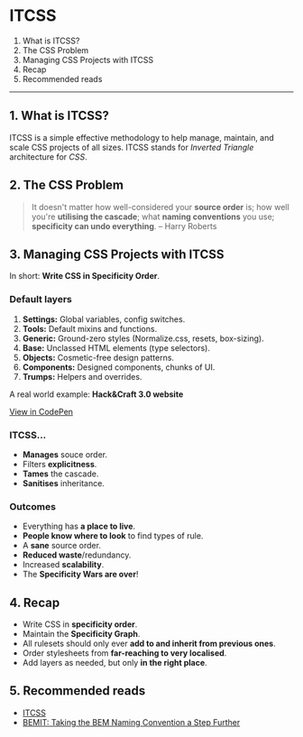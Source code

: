 # ITCSS

1. What is ITCSS?
2. The CSS Problem
3. Managing CSS Projects with ITCSS
4. Recap
5. Recommended reads

---

## 1. What is ITCSS?

ITCSS is a simple effective methodology to help manage, maintain, and scale CSS projects of all sizes. ITCSS stands for _Inverted Triangle_ architecture for _CSS_.

## 2. The CSS Problem

> It doesn't matter how well-considered your **source order** is; how well you're **utilising the cascade**; what **naming conventions** you use; **specificity can undo everything**.
> – Harry Roberts

## 3. Managing CSS Projects with ITCSS

In short: **Write CSS in Specificity Order**.

### Default layers

1. **Settings:** Global variables, config switches.
2. **Tools:** Default mixins and functions.
3. **Generic:** Ground-zero styles (Normalize.css, resets, box-sizing).
4. **Base:** Unclassed HTML elements (type selectors).
5. **Objects:** Cosmetic-free design patterns.
6. **Components:** Designed components, chunks of UI.
7. **Trumps:** Helpers and overrides.

A real world example: **Hack&Craft 3.0 website**

[View in CodePen](https://codepen.io/nadalsol/pen/QWGaJdo)

### ITCSS…

- **Manages** souce order.
- Filters **explicitness**.
- **Tames** the cascade.
- **Sanitises** inheritance.

### Outcomes

- Everything has **a place to live**.
- **People know where to look** to find types of rule.
- A **sane** source order.
- **Reduced waste**/redundancy.
- Increased **scalability**.
- The **Specificity Wars are over**!

## 4. Recap

- Write CSS in **specificity order**.
- Maintain the **Specificity Graph**.
- All rulesets should only ever **add to and inherit from previous ones**.
- Order stylesheets from **far-reaching to very localised**.
- Add layers as needed, but only **in the right place**.

## 5. Recommended reads

- [ITCSS](https://speakerdeck.com/dafed/managing-css-projects-with-itcss)
- [BEMIT: Taking the BEM Naming Convention a Step Further](https://csswizardry.com/2015/08/bemit-taking-the-bem-naming-convention-a-step-further/)
